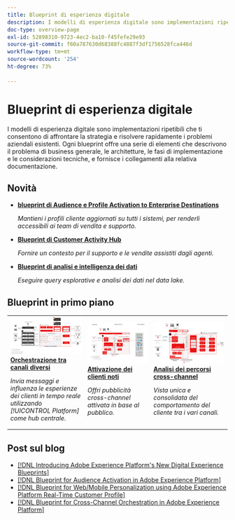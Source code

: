 ```yaml
---
title: Blueprint di esperienza digitale
description: I modelli di esperienza digitale sono implementazioni ripetibili per affrontare la strategia e risolvere i problemi aziendali esistenti. Accelerano il time-to-value e consentono di ottenere rapidamente i risultati desiderati.
doc-type: overview-page
exl-id: 52898310-9723-4ec2-ba10-f45fefe29e93
source-git-commit: f60a787630d68388fc4887f3df1756528fca446d
workflow-type: tm+mt
source-wordcount: '254'
ht-degree: 73%

---
```


# Blueprint di esperienza digitale

I modelli di esperienza digitale sono implementazioni ripetibili che ti consentono di affrontare la strategia e risolvere rapidamente i problemi aziendali esistenti. Ogni blueprint offre una serie di elementi che descrivono il problema di business generale, le architetture, le fasi di implementazione e le considerazioni tecniche, e fornisce i collegamenti alla relativa documentazione.

<div id="recs-overview-body-1"></div>
<div id="recs-overview-body-2"></div>
<div id="recs-overview-body-3"></div>
<div id="recs-overview-body-4"></div>
<div id="recs-overview-body-5"></div>
<div id="recs-overview-body-6"></div>

## Novità

* **[blueprint di Audience e Profile Activation to Enterprise Destinations](/help/blueprints/audience-activation/enterprise-destinations.md)**

   *Mantieni i profili cliente aggiornati su tutti i sistemi, per renderli accessibili ai team di vendita e supporto.*
* **[Blueprint di Customer Activity Hub](/help/blueprints/audience-activation/customer-activity.md)**

   *Fornire un contesto per il supporto e le vendite assistiti dagli agenti.*
* **[Blueprint di analisi e intelligenza dei dati](/help/blueprints/data-insights/analysis.md)**

   *Eseguire query esplorative e analisi dei dati nel data lake.*

## Blueprint in primo piano

<table style="table-layout:fixed">
<tr>
  <td>
    <a href="https://experienceleague.adobe.com/docs/blueprints-learn/architecture/customer-journeys/journey-optimizer.html?lang=it"><img alt="immagine miniatura per il blueprint Messaggistica attivata ed Experience Platform" src="customer-journeys/assets/ajo-architecture.svg" /></a>
    <div><a href="https://experienceleague.adobe.com/docs/blueprints-learn/architecture/customer-journeys/journey-optimizer.html?lang=it"><strong>Orchestrazione tra canali diversi</strong></a></div>
    <p><em>Invia messaggi e influenza le esperienze dei clienti in tempo reale utilizzando [!UICONTROL Platform] come hub centrale.</em></p>
  </td>
  <td>
    <a href="/help/blueprints/audience-activation/known.md"><img alt="immagine miniatura per la blueprint di attivazione del cliente noto" src="audience-activation/assets/known_activation.svg" /></a>
    <div><a href="/help/blueprints/audience-activation/known.md"><strong>Attivazione dei clienti noti</strong></a></div>
    <p><em>Offri pubblicità cross-channel attivata in base al pubblico.</em></p>
  </td>
  <td>
    <a href="https://experienceleague.adobe.com/docs/analytics-platform/using/cja-usecases/cross-channel.html?lang=it"><img alt="immagine miniatura per il blueprint Consolidamento dei dati comportamentali digitali" src="customer-journey-analytics/assets/CJA.svg" /></a>
    <div><a href="https://experienceleague.adobe.com/docs/analytics-platform/using/cja-usecases/cross-channel.html?lang=it"><strong>Analisi dei percorsi cross-channel</strong></a></div>
    <p><em>Vista unica e consolidata del comportamento del cliente tra i vari canali.</em></p>
  </td>
</tr>
</table>

## Post sul blog

* [[!DNL Introducing Adobe Experience Platform's New Digital Experience Blueprints]](https://medium.com/adobetech/introducing-adobe-experience-platforms-new-digital-experience-blueprints-93a6b5f5da7c)
* [[!DNL Blueprint for Audience Activation in Adobe Experience Platform]](https://medium.com/adobetech/a-blueprint-for-audience-activation-in-adobe-experience-platform-b2b30fae90fd)
* [[!DNL Blueprint for Web/Mobile Personalization using Adobe Experience Platform Real-Time Customer Profile]](https://medium.com/adobetech/blueprint-for-web-personalization-using-adobe-experience-platform-real-time-customer-profile-fef2ce7a4b2f)
* [[!DNL Blueprint for Cross-Channel Orchestration in Adobe Experience Platform]](https://medium.com/adobetech/blueprint-for-multi-channel-orchestration-in-adobe-experience-platform-c68317e94184)
